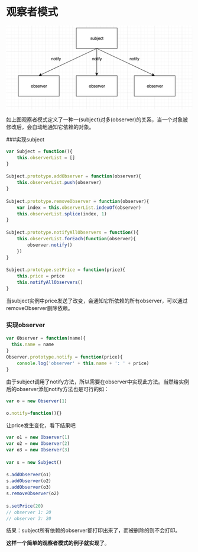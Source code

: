 # 观察者模式

![observer](./observer.png)

如上图观察者模式定义了一种一(subject)对多(observer)的关系，当一个对象被修改后，会自动地通知它依赖的对象。

###实现subject

```javascript
var Subject = function(){
    this.observerList = []
}

Subject.prototype.addObserver = function(observer){
    this.observerList.push(observer)
}

Subject.prototype.removeObserver = function(observer){
    var index = this.observerList.indexOf(observer)
    this.observerList.splice(index, 1)
}

Subject.prototype.notifyAllObservers = function(){
    this.observerList.forEach(function(observer){
        observer.notify()
    })
}

Subject.prototype.setPrice = function(price){
    this.price = price
    this.notifyAllObservers()
}
```

当subject实例中price发送了改变，会通知它所依赖的所有observer，可以通过removeObserver删除依赖。

### 实现observer

```javascript
var Observer = function(name){
  this.name = name
}
Observer.prototype.notify = function(price){
    console.log('observer' + this.name + ': ' + price)  
}
```

由于subject调用了notify方法，所以需要在observer中实现此方法。当然给实例后的observer添加notify方法也是可行的如：

```javascript
var o = new Observer(1)

o.notify=function(){}
```

让price发生变化，看下结果吧

```javascript
var o1 = new Observer(1)
var o2 = new Observer(2)
var o3 = new Observer(3)

var s = new Subject()

s.addObserver(o1)
s.addObserver(o2)
s.addObserver(o3)
s.removeObserver(o2)

s.setPrice(20) 
// observer 1: 20 
// observer 3: 20
```

结果：subject所有依赖的observer都打印出来了，而被删除的则不会打印。

**这样一个简单的观察者模式的例子就实现了**。